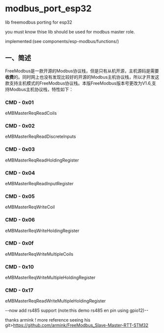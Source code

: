 # modbus_port_esp32
lib freemodbus porting for esp32 

you must know thise lib should be used for modbus master role.


implemented:(see components/esp-modbus/functions/)


## 一、简述

FreeModbus是一款开源的Modbus协议栈，但是只有从机开源，主机源码是需要**收费**的。同时网上也没有发现比较好的开源的Modbus主机协议栈，所以才开发这款支持主机模式的FreeModbus协议栈。本版FreeModbus版本号更改为V1.6,支持Modbus主机协议栈，特性如下：


### CMD - 0x01
eMBMasterReqReadCoils

### CMD - 0x02
eMBMasterReqReadDiscreteInputs

### CMD - 0x03
eMBMasterReqReadHoldingRegister

### CMD - 0x04
eMBMasterReqReadInputRegister

### CMD - 0x05
eMBMasterReqWriteCoil

### CMD - 0x06
eMBMasterReqWriteHoldingRegister

### CMD - 0x0f
eMBMasterReqWriteMultipleCoils

### CMD - 0x10
eMBMasterReqWriteMultipleHoldingRegister

### CMD - 0x17
eMBMasterReqReadWriteMultipleHoldingRegister


--now add rs485 support (note:this demo rs485 en pin using gpio12)--



thanks armink ! more reference seeing his git>https://github.com/armink/FreeModbus_Slave-Master-RTT-STM32




